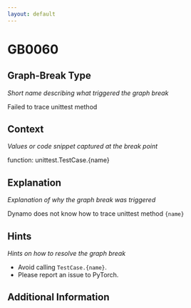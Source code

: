 ```yaml
---
layout: default
---
```

# GB0060

## Graph-Break Type
*Short name describing what triggered the graph break*

Failed to trace unittest method

## Context
*Values or code snippet captured at the break point*

function: unittest.TestCase.{name}

## Explanation
*Explanation of why the graph break was triggered*

Dynamo does not know how to trace unittest method `{name}` 

## Hints
*Hints on how to resolve the graph break*

- Avoid calling `TestCase.{name}`. 
- Please report an issue to PyTorch.


## Additional Information

<!-- ADDITIONAL INFORMATION START - Add custom information below this line -->

<!-- ADDITIONAL INFORMATION END -->


